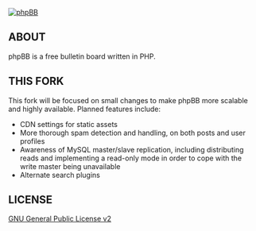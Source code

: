 [![phpBB](http://www.phpbb.com/theme/images/logos/blue/160x52.png)](http://www.phpbb.com)

## ABOUT

phpBB is a free bulletin board written in PHP.

## THIS FORK
This fork will be focused on small changes to make phpBB more scalable and highly available.  Planned features include:

- CDN settings for static assets
- More thorough spam detection and handling, on both posts and user profiles
- Awareness of MySQL master/slave replication, including distributing reads and implementing a read-only mode in order to cope with the write master being unavailable
- Alternate search plugins

## LICENSE

[GNU General Public License v2](http://opensource.org/licenses/gpl-2.0.php)
